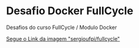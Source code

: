 # Desafio Docker FullCycle

Desafios do curso FullCycle / Modulo Docker

[Segue o Link da imagem "sergioufpi/fullcycle"](https://hub.docker.com/repository/docker/sergioufpi/fullcycle)
